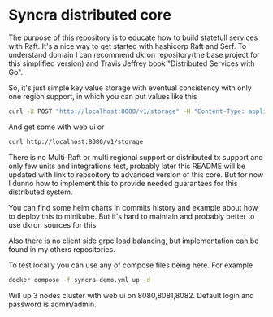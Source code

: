 # Syncra distributed core
The purpose of this repository is to educate how to build statefull services with Raft.
It's a nice way to get started with hashicorp Raft and Serf. To understand domain I can recommend
dkron repository(the base project for this simplified version) and Travis Jeffrey book "Distributed Services with Go".

So, it's just simple key value storage with eventual consistency with only one region support, in which you can put values like this
```sh
curl -X POST "http://localhost:8080/v1/storage" -H "Content-Type: application/json" -d '{"key": "test_key", "value": "test_value"}'
```
And get some with web ui or
```sh
curl http://localhost:8080/v1/storage                                                                                              
```

There is no Multi-Raft or multi regional support or distributed tx support and only few units and integrations test,
probably later this README will be updated with link to repsoitory to advanced version of this core. But for now I dunno how
to implement this to provide needed guarantees for this distributed system.

You can find some helm charts in commits history and example about how to deploy this to minikube. But it's hard to maintain and probably better to
use dkron sources for this.

Also there is no client side grpc load balancing, but implementation can be found in my others repositories.


To test locally you can use any of compose files being here. For example
```sh
docker compose -f syncra-demo.yml up -d
```
Will up 3 nodes cluster with web ui on 8080,8081,8082. Default login and password is admin/admin.
